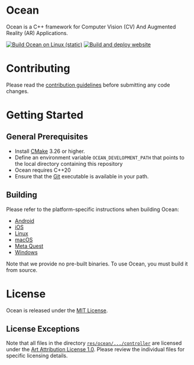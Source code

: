 # Ocean

Ocean is a C++ framework for Computer Vision (CV) And Augmented Reality (AR) Applications.

[![Build Ocean on Linux (static)](https://github.com/facebookresearch/ocean/actions/workflows/build_linux.yml/badge.svg)](https://github.com/facebookresearch/ocean/actions/workflows/build_linux.yml)
[![Build and deploy website](https://github.com/facebookresearch/ocean/actions/workflows/build_and_deploy_website.yml/badge.svg)](https://github.com/facebookresearch/ocean/actions/workflows/build_and_deploy_website.yml)

# Contributing

Please read the [contribution guidelines](CONTRIBUTING.md) before submitting any code changes.

# Getting Started

## General Prerequisites

- Install [CMake](https://cmake.org/download/) 3.26 or higher.
- Define an environment variable `OCEAN_DEVELOPMENT_PATH` that points to the local directory containing this repository
- Ocean requires C++20
- Ensure that the [Git](https://www.git-scm.com/downloads) executable is available in your path.

## Building

Please refer to the platform-specific instructions when building Ocean:

* [Android](building_for_android.md)
* [iOS](building_for_ios.md)
* [Linux](building_for_linux.md)
* [macOS](building_for_macos.md)
* [Meta Quest](building_for_meta_quest.md)
* [Windows](building_for_windows.md)

Note that we provide no pre-built binaries. To use Ocean, you must build it from source.

# License

Ocean is released under the [MIT License](LICENSE).

## License Exceptions

Note that all files in the directory [`res/ocean/.../controller`](res/ocean/platform/meta/quest/application/assets/ocean_meta_quest_application/controller/)
are licensed under the [Art Attribution License 1.0](res/ocean/platform/meta/quest/application/assets/ocean_meta_quest_application/controller/LICENSE).
Please review the individual files for specific licensing details.
